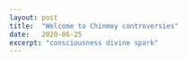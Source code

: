 ```yaml
---
layout: post
title:  "Welcome to Chinmoy controversies"
date:   2020-06-25
excerpt: "consciousness divine spark"
---
```

